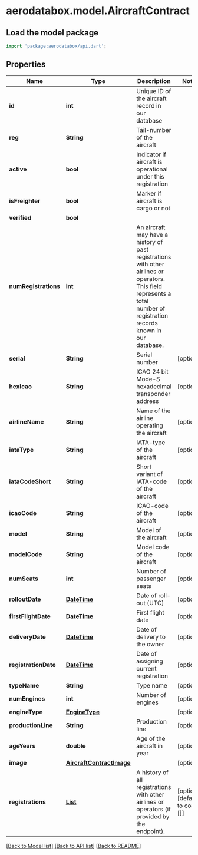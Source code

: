 # aerodatabox.model.AircraftContract

## Load the model package
```dart
import 'package:aerodatabox/api.dart';
```

## Properties
Name | Type | Description | Notes
------------ | ------------- | ------------- | -------------
**id** | **int** | Unique ID of the aircraft record in our database | 
**reg** | **String** | Tail-number of the aircraft | 
**active** | **bool** | Indicator if aircraft is operational under this registration | 
**isFreighter** | **bool** | Marker if aircraft is cargo or not | 
**verified** | **bool** |  | 
**numRegistrations** | **int** | An aircraft may have a history of past registrations with other airlines or operators.  This field represents a total number of registration records known in our database. | 
**serial** | **String** | Serial number | [optional] 
**hexIcao** | **String** | ICAO 24 bit Mode-S hexadecimal transponder address | [optional] 
**airlineName** | **String** | Name of the airline operating the aircraft | [optional] 
**iataType** | **String** | IATA-type of the aircraft | [optional] 
**iataCodeShort** | **String** | Short variant of IATA-code of the aircraft | [optional] 
**icaoCode** | **String** | ICAO-code of the aircraft | [optional] 
**model** | **String** | Model of the aircraft | [optional] 
**modelCode** | **String** | Model code of the aircraft | [optional] 
**numSeats** | **int** | Number of passenger seats | [optional] 
**rolloutDate** | [**DateTime**](DateTime.md) | Date of roll-out (UTC) | [optional] 
**firstFlightDate** | [**DateTime**](DateTime.md) | First flight date | [optional] 
**deliveryDate** | [**DateTime**](DateTime.md) | Date of delivery to the owner | [optional] 
**registrationDate** | [**DateTime**](DateTime.md) | Date of assigning current registration | [optional] 
**typeName** | **String** | Type name | [optional] 
**numEngines** | **int** | Number of engines | [optional] 
**engineType** | [**EngineType**](EngineType.md) |  | [optional] 
**productionLine** | **String** | Production line | [optional] 
**ageYears** | **double** | Age of the aircraft in year | [optional] 
**image** | [**AircraftContractImage**](AircraftContractImage.md) |  | [optional] 
**registrations** | [**List<AircraftRegistrationContract>**](AircraftRegistrationContract.md) | A history of all registrations with other airlines or operators (if provided by the endpoint). | [optional] [default to const []]

[[Back to Model list]](../README.md#documentation-for-models) [[Back to API list]](../README.md#documentation-for-api-endpoints) [[Back to README]](../README.md)


